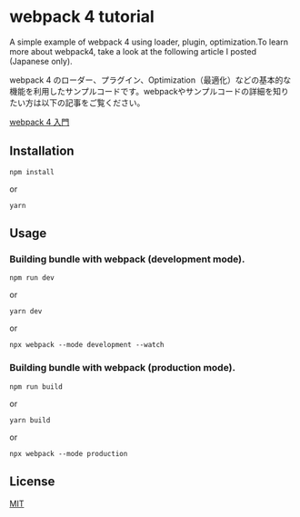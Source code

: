 # webpack 4 tutorial

A simple example of webpack 4 using loader, plugin, optimization.To learn more about webpack4, take a look at the following article I posted (Japanese only).

webpack 4 のローダー、プラグイン、Optimization（最適化）などの基本的な機能を利用したサンプルコードです。webpackやサンプルコードの詳細を知りたい方は以下の記事をご覧ください。

[webpack 4 入門](https://qiita.com/soarflat/items/28bf799f7e0335b68186)

## Installation

```
npm install
```

or

```
yarn
```

## Usage

### Building bundle with webpack (development mode).

```
npm run dev
```

or

```
yarn dev
```

or

```
npx webpack --mode development --watch
```

### Building bundle with webpack (production mode).

```
npm run build
```

or

```
yarn build
```

or

```
npx webpack --mode production
```

## License

[MIT](http://opensource.org/licenses/MIT)
